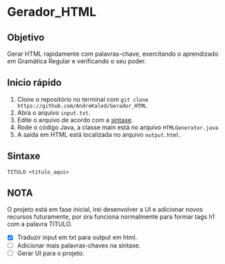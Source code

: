 # Gerador_HTML

## Objetivo

Gerar HTML rapidamente com palavras-chave, exercitando o aprendizado em Gramática Regular e verificando o seu poder.

## Inicio rápido

1. Clone o repositório no terminal com `git clone https://github.com/AndreKaled/Gerador_HTML `
2. Abra o arquivo `input.txt`.
3. Edite o arquivo de acordo com a [sintaxe]().
4. Rode o código Java, a classe main está no arquivo `HTMLGenerator.java`
5. A saída em HTML está localizada no arquivo `output.html`.

## Sintaxe

```plaintext
TITULO <titulo_aqui>

```

## NOTA

O projeto está em fase inicial, irei desenvolver a UI e adicionar novos recursos futuramente, por ora funciona normalmente para formar tags h1 com a palavra TITULO.

* [X] Traduzir input em txt para output em html.
* [ ] Adicionar mais palavras-chaves na sintaxe.
* [ ] Gerar UI para o projeto.
